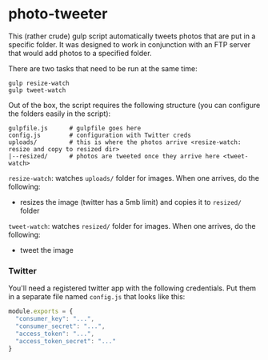 # photo-tweeter

This (rather crude) gulp script automatically tweets photos that are put in a specific folder.
It was designed to work in conjunction with an FTP server that would add photos to a specified folder.

There are two tasks that need to be run at the same time:

```shell
gulp resize-watch
gulp tweet-watch
```

Out of the box, the script requires the following structure (you can configure the folders easily in the script):

```shell
gulpfile.js      # gulpfile goes here
config.js        # configuration with Twitter creds
uploads/         # this is where the photos arrive <resize-watch: resize and copy to resized dir>
|--resized/      # photos are tweeted once they arrive here <tweet-watch>
```

`resize-watch`: watches `uploads/` folder for images. When one arrives, do the following:
 - resizes the image (twitter has a 5mb limit) and copies it to `resized/` folder

`tweet-watch`: watches `resized/` folder for images. When one arrives, do the following:
 - tweet the image

 ### Twitter

 You'll need a registered twitter app with the following credentials. Put them in a separate file named `config.js` that looks like this:

 ```javascript
 module.exports = {
   "consumer_key": "...",
   "consumer_secret": "...",
   "access_token": "...",
   "access_token_secret": "..."
 }
 ```
